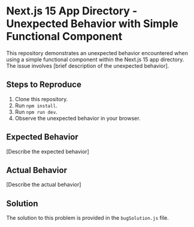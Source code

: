 # Next.js 15 App Directory - Unexpected Behavior with Simple Functional Component

This repository demonstrates an unexpected behavior encountered when using a simple functional component within the Next.js 15 app directory.  The issue involves [brief description of the unexpected behavior].

## Steps to Reproduce

1. Clone this repository.
2. Run `npm install`.
3. Run `npm run dev`.
4. Observe the unexpected behavior in your browser.

## Expected Behavior

[Describe the expected behavior]

## Actual Behavior

[Describe the actual behavior]

## Solution

The solution to this problem is provided in the `bugSolution.js` file.